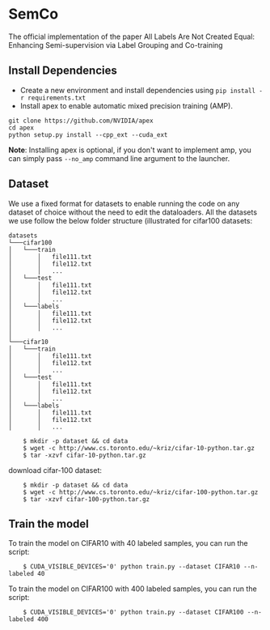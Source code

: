 # SemCo
The official implementation of the paper All Labels Are Not Created Equal: Enhancing Semi-supervision via Label Grouping and Co-training

## Install Dependencies

- Create a new environment and install dependencies using ```pip install -r requirements.txt```
- Install apex to enable automatic mixed precision training (AMP).
```
git clone https://github.com/NVIDIA/apex
cd apex
python setup.py install --cpp_ext --cuda_ext

```
**Note**: Installing apex is optional, if you don't want to implement amp, you can simply pass `--no_amp` command line argument to the launcher. 


## Dataset
We use a fixed format for datasets to enable running the code on any dataset of choice without the need to edit the dataloaders. All the datasets we use follow the below folder structure (illustrated for cifar100 datasets:
```
datasets
└───cifar100
│   └───train
│       │   file111.txt
│       │   file112.txt
│       │   ...
│   └───test
│       │   file111.txt
│       │   file112.txt
│       │   ...
│   └───labels
│       │   file111.txt
│       │   file112.txt
│       │   ...
│   
└───cifar10
│   └───train
│       │   file111.txt
│       │   file112.txt
│       │   ...
│   └───test
│       │   file111.txt
│       │   file112.txt
│       │   ...
│   └───labels
│       │   file111.txt
│       │   file112.txt
│       │   ...
```

```
    $ mkdir -p dataset && cd data
    $ wget -c http://www.cs.toronto.edu/~kriz/cifar-10-python.tar.gz
    $ tar -xzvf cifar-10-python.tar.gz
```

download cifar-100 dataset: 
```
    $ mkdir -p dataset && cd data
    $ wget -c http://www.cs.toronto.edu/~kriz/cifar-100-python.tar.gz
    $ tar -xzvf cifar-100-python.tar.gz
```

## Train the model

To train the model on CIFAR10 with 40 labeled samples, you can run the script: 
```
    $ CUDA_VISIBLE_DEVICES='0' python train.py --dataset CIFAR10 --n-labeled 40 
```
To train the model on CIFAR100 with 400 labeled samples, you can run the script: 
```
    $ CUDA_VISIBLE_DEVICES='0' python train.py --dataset CIFAR100 --n-labeled 400 
```
